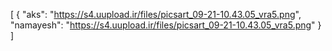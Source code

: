 [
  {
    "aks": "https://s4.uupload.ir/files/picsart_09-21-10.43.05_vra5.png",
    "namayesh": "https://s4.uupload.ir/files/picsart_09-21-10.43.05_vra5.png"
  }
]
